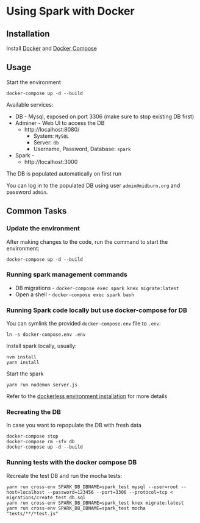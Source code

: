 # Using Spark with Docker

## Installation

Install [Docker](https://docs.docker.com/engine/installation/) and [Docker Compose](https://docs.docker.com/compose/install/)

## Usage

Start the environment

```
docker-compose up -d --build
```

Available services:

* DB - Mysql, exposed on port 3306 (make sure to stop existing DB first)
* Adminer - Web UI to access the DB
  * http://localhost:8080/
    * System: `MySQL`
    * Server: `db`
    * Username, Password, Database: `spark`
* Spark - 
  * http://localhost:3000

The DB is populated automatically on first run

You can log in to the populated DB using user `admin@midburn.org` and password `admin`.

## Common Tasks

### Update the environment

After making changes to the code, run the command to start the environment:

```
docker-compose up -d --build
```

### Running spark management commands

* DB migrations - `docker-compose exec spark knex migrate:latest`
* Open a shell - `docker-compose exec spark bash`

### Running Spark code locally but use docker-compose for DB

You can symlink the provided `docker-compose.env` file to `.env`:

```
ln -s docker-compose.env .env
```

Install spark locally, usually:

```
nvm install
yarn install
```

Start the spark

```
yarn run nodemon server.js
```

Refer to the [dockerless environment installation](/docs/development/installation.md) for more details

### Recreating the DB

In case you want to repopulate the DB with fresh data

```
docker-compose stop
docker-compose rm -sfv db
docker-compose up -d --build
```

### Running tests with the docker compose DB

Recreate the test DB and run the mocha tests:

```
yarn run cross-env SPARK_DB_DBNAME=spark_test mysql --user=root --host=localhost --password=123456 --port=3306 --protocol=tcp < migrations/create_test_db.sql
yarn run cross-env SPARK_DB_DBNAME=spark_test knex migrate:latest
yarn run cross-env SPARK_DB_DBNAME=spark_test mocha "tests/**/*test.js" 
```

